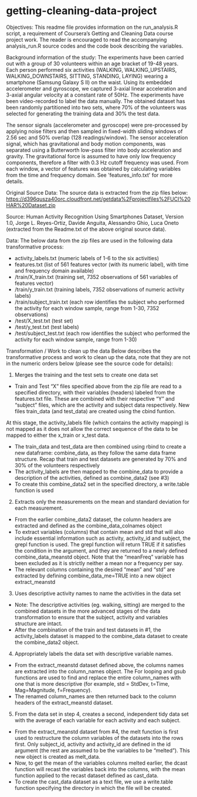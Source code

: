 getting-cleaning-data-project
=============================
Objectives: 
This readme file provides information on the run_analysis.R script, a requirement of Coursera’s Getting and Cleaning Data course project work. The reader is encouraged to read the accompanying analysis_run.R source codes and the code book describing the variables.

Background information of the study:
The experiments have been carried out with a group of 30 volunteers within an age bracket of 19-48 years. Each person performed six activities (WALKING, WALKING_UPSTAIRS, WALKING_DOWNSTAIRS, SITTING, STANDING, LAYING) wearing a smartphone (Samsung Galaxy S II) on the waist. Using its embedded accelerometer and gyroscope, we captured 3-axial linear acceleration and 3-axial angular velocity at a constant rate of 50Hz. The experiments have been video-recorded to label the data manually. The obtained dataset has been randomly partitioned into two sets, where 70% of the volunteers was selected for generating the training data and 30% the test data. 

The sensor signals (accelerometer and gyroscope) were pre-processed by applying noise filters and then sampled in fixed-width sliding windows of 2.56 sec and 50% overlap (128 readings/window). The sensor acceleration signal, which has gravitational and body motion components, was separated using a Butterworth low-pass filter into body acceleration and gravity. The gravitational force is assumed to have only low frequency components, therefore a filter with 0.3 Hz cutoff frequency was used. From each window, a vector of features was obtained by calculating variables from the time and frequency domain. See 'features_info.txt' for more details.

Original Source Data:
The source data is extracted from the zip files below:
https://d396qusza40orc.cloudfront.net/getdata%2Fprojectfiles%2FUCI%20HAR%20Dataset.zip

Source: Human Activity Recognition Using Smartphones Dataset, Version 1.0, Jorge L. Reyes-Ortiz, Davide Anguita, Alessandro Ghio, Luca Oneto (extracted from the Readme.txt of the above original source data).

Data:
The below data from the zip files are used in the following data transformative process:
-	activity_labels.txt (numeric labels of 1-6 to the six activities) 
-	features.txt (list of 561 features vector (with its numeric label), with time and frequency domain available)
-	/train/X_train.txt (training set, 7352 observations of 561 variables of features vector)
-	/train/y_train.txt (training labels, 7352 observations of numeric activity labels)
-	/train/subject_train.txt (each row identifies the subject who performed the activity for each window sample, range from 1-30, 7352 observations)
-	/test/X_test.txt (test set)
-	/test/y_test.txt (test labels)
-	/test/subject_test.txt (each row identifies the subject who performed the activity for each window sample, range from 1-30)

Transformation / Work to clean up the data
Below describes the transformative process and work to clean up the data, note that they are not in the numeric orders below (please see the source code for details):
1)	Merges the training and the test sets to create one data set

-	Train and Test “X” files specified above from the zip file are read to a specified directory, with their variables (headers) labeled from the features.txt file. These are combined with their respective “Y” and “subject” files, which are the activity and subject data respectively. New files train_data (and test_data) are created using the cbind funtion. 

At this stage, the activity_labels file (which contains the activity mapping) is not mapped as it does not allow the correct sequence of the data to be mapped to either the x_train or x_test data.
-	The train_data and test_data are then combined using rbind to create a new dataframe: combine_data, as they follow the same data frame structure. Recap that train and test datasets are generated by 70% and 30% of the volunteers respectively
-	The activity_labels are then mapped to the combine_data to provide a description of the activities, defined as combine_data2 (see #3)
-	To create this combine_data2 set in the specified directory, a write.table function is used

2) Extracts only the measurements on the mean and standard deviation for each measurement. 

-	From the earlier combine_data2 dataset, the column headers are extracted and defined as the combine_data_colnames object
-	To extract variables (columns) that contain mean and std that will also include essential information such as activity, activity_id and subject, the grepl function is used.  The grepl function will return TRUE if it satisfies the condition in the argument, and they are returned to a newly defined combine_data_meanstd object. Note that the “meanFreq” variable has been excluded as it is strictly neither a mean nor a frequency per say.
-	The relevant columns containing the desired “mean” and “std” are extracted by defining combine_data_me=TRUE into a new object extract_meanstd

3) Uses descriptive activity names to name the activities in the data set
-	Note: The descriptive activities (eg. walking, sitting) are merged to the combined datasets in the more advanced stages of the data transformation to ensure that the subject, activity and variables structure are intact.
-	After the combination of the train and test datasets in #1, the activity_labels dataset is mapped to the combine_data dataset to create the combine_data2 object.

4) Appropriately labels the data set with descriptive variable names. 
-	From the extract_meanstd dataset defined above, the columns names are extracted into the column_names object. The For looping and gsub functions are used to find and replace the entire column_names with one that is more descriptive (for example, std = StdDev, t=Time, Mag=Magnitude, f=Frequency).
-	The renamed column_names are then returned back to the column headers of the extract_meanstd dataset.

5) From the data set in step 4, creates a second, independent tidy data set with the average of each variable for each activity and each subject.
-	From the extract_meanstd dataset from #4, the melt function is first used to restructure the column variables of the datasets into the rows first. Only subject_id, activity and activity_id are defined in the id argument (the rest are assumed to be the variables to be “melted”). This new object is created as melt_data.
-	Now, to get the mean of the variables columns melted earlier, the dcast function will recast the variables back into the columns, with the mean function applied to the recast dataset defined as cast_data.
-	To create the cast_data dataset as a text file, we use a write.table function specifying the directory in which the file will be created.
